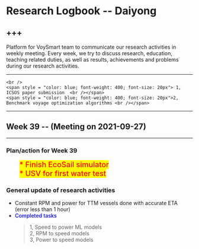 # Research Logbook -- Daiyong

+++
---
Platform for VoySmart team to communicate our research activities in weekly meeting. Every week, we try to discuss research, education, teaching related duties, as well as results, achievements and problems during our research activities.

---

```{admonition}  <span style = "color: blue; font-weight: 600; font-size: 25px">Urgent research duties</span>
<br />
<span style = "color: blue; font-weight: 400; font-size: 20px"> 1, ICSOS paper submission  <br /></span>
<span style = "color: blue; font-weight: 400; font-size: 20px">2, Benchmark voyage optimization algorithms <br /></span>

```


***
## Week 39 -- (Meeting on 2021-09-27)
---

### Plan/action for Week 39

$\qquad$ <span style = "background: yellow; font-weight: 500; font-size: 20px; color: red">* Finish EcoSail simulator <br /> </span>
$\qquad$ <span style = "background: yellow; font-weight: 500; font-size: 20px; color: red">* USV for first water test <br /></span>



### General update of research activities

* Constant RPM and power for TTM vessels done with accurate ETA (error less than 1 hour)
* <span style = "color: blue; font-weight: 500">Completed tasks</span>
    > 1, Speed to power ML models <br />
    > 2, RPM to speed models <br />
    > 3, Power to speed models <br />